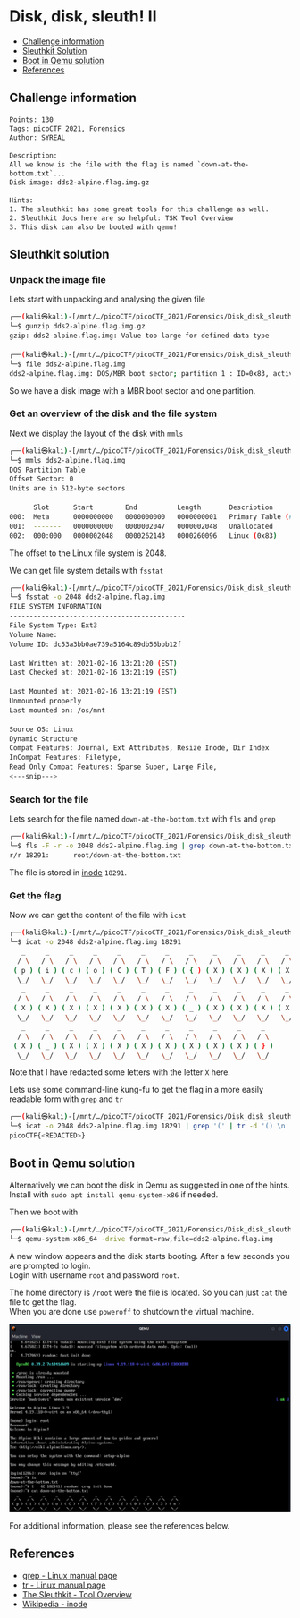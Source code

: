 # Disk, disk, sleuth! II

- [Challenge information](#challenge-information)
- [Sleuthkit Solution](#sleuthkit-solution)
- [Boot in Qemu solution](#boot-in-qemu-solution)
- [References](#references)

## Challenge information
```
Points: 130
Tags: picoCTF 2021, Forensics
Author: SYREAL
 
Description:
All we know is the file with the flag is named `down-at-the-bottom.txt`... 
Disk image: dds2-alpine.flag.img.gz

Hints:
1. The sleuthkit has some great tools for this challenge as well.
2. Sleuthkit docs here are so helpful: TSK Tool Overview
3. This disk can also be booted with qemu!
```

## Sleuthkit solution

### Unpack the image file

Lets start with unpacking and analysing the given file
```bash
┌──(kali㉿kali)-[/mnt/…/picoCTF/picoCTF_2021/Forensics/Disk_disk_sleuth_II]
└─$ gunzip dds2-alpine.flag.img.gz   
gzip: dds2-alpine.flag.img: Value too large for defined data type

┌──(kali㉿kali)-[/mnt/…/picoCTF/picoCTF_2021/Forensics/Disk_disk_sleuth_II]
└─$ file dds2-alpine.flag.img   
dds2-alpine.flag.img: DOS/MBR boot sector; partition 1 : ID=0x83, active, start-CHS (0x0,32,33), end-CHS (0x10,81,1), startsector 2048, 260096 sectors
```

So we have a disk image with a MBR boot sector and one partition.

### Get an overview of the disk and the file system

Next we display the layout of the disk with `mmls`
```bash
┌──(kali㉿kali)-[/mnt/…/picoCTF/picoCTF_2021/Forensics/Disk_disk_sleuth_II]
└─$ mmls dds2-alpine.flag.img                
DOS Partition Table
Offset Sector: 0
Units are in 512-byte sectors

      Slot      Start        End          Length       Description
000:  Meta      0000000000   0000000000   0000000001   Primary Table (#0)
001:  -------   0000000000   0000002047   0000002048   Unallocated
002:  000:000   0000002048   0000262143   0000260096   Linux (0x83)
```

The offset to the Linux file system is 2048.

We can get file system details with `fsstat`
```bash
┌──(kali㉿kali)-[/mnt/…/picoCTF/picoCTF_2021/Forensics/Disk_disk_sleuth_II]
└─$ fsstat -o 2048 dds2-alpine.flag.img 
FILE SYSTEM INFORMATION
--------------------------------------------
File System Type: Ext3
Volume Name: 
Volume ID: dc53a3bb0ae739a5164c89db56bbb12f

Last Written at: 2021-02-16 13:21:20 (EST)
Last Checked at: 2021-02-16 13:21:19 (EST)

Last Mounted at: 2021-02-16 13:21:19 (EST)
Unmounted properly
Last mounted on: /os/mnt

Source OS: Linux
Dynamic Structure
Compat Features: Journal, Ext Attributes, Resize Inode, Dir Index
InCompat Features: Filetype, 
Read Only Compat Features: Sparse Super, Large File, 
<---snip--->
```

### Search for the file

Lets search for the file named `down-at-the-bottom.txt` with `fls` and `grep`
```bash
┌──(kali㉿kali)-[/mnt/…/picoCTF/picoCTF_2021/Forensics/Disk_disk_sleuth_II]
└─$ fls -F -r -o 2048 dds2-alpine.flag.img | grep down-at-the-bottom.txt
r/r 18291:      root/down-at-the-bottom.txt
```

The file is stored in [inode](https://en.wikipedia.org/wiki/Inode) `18291`.

### Get the flag

Now we can get the content of the file with `icat`
```bash
┌──(kali㉿kali)-[/mnt/…/picoCTF/picoCTF_2021/Forensics/Disk_disk_sleuth_II]
└─$ icat -o 2048 dds2-alpine.flag.img 18291                        
   _     _     _     _     _     _     _     _     _     _     _     _     _  
  / \   / \   / \   / \   / \   / \   / \   / \   / \   / \   / \   / \   / \ 
 ( p ) ( i ) ( c ) ( o ) ( C ) ( T ) ( F ) ( { ) ( X ) ( X ) ( X ) ( X ) ( X )
  \_/   \_/   \_/   \_/   \_/   \_/   \_/   \_/   \_/   \_/   \_/   \_/   \_/ 
   _     _     _     _     _     _     _     _     _     _     _     _     _  
  / \   / \   / \   / \   / \   / \   / \   / \   / \   / \   / \   / \   / \ 
 ( X ) ( X ) ( X ) ( X ) ( X ) ( X ) ( X ) ( _ ) ( X ) ( X ) ( X ) ( X ) ( X )
  \_/   \_/   \_/   \_/   \_/   \_/   \_/   \_/   \_/   \_/   \_/   \_/   \_/ 
   _     _     _     _     _     _     _     _     _     _     _  
  / \   / \   / \   / \   / \   / \   / \   / \   / \   / \   / \ 
 ( X ) ( _ ) ( X ) ( X ) ( X ) ( X ) ( X ) ( X ) ( X ) ( X ) ( } )
  \_/   \_/   \_/   \_/   \_/   \_/   \_/   \_/   \_/   \_/   \_/ 
```

Note that I have redacted some letters with the letter `X` here.

Lets use some command-line kung-fu to get the flag in a more easily readable form with `grep` and `tr`
```bash
┌──(kali㉿kali)-[/mnt/…/picoCTF/picoCTF_2021/Forensics/Disk_disk_sleuth_II]
└─$ icat -o 2048 dds2-alpine.flag.img 18291 | grep '(' | tr -d '() \n'
picoCTF{<REDACTED>}
```

## Boot in Qemu solution

Alternatively we can boot the disk in Qemu as suggested in one of the hints.  
Install with `sudo apt install qemu-system-x86` if needed.

Then we boot with
```bash
┌──(kali㉿kali)-[/mnt/…/picoCTF/picoCTF_2021/Forensics/Disk_disk_sleuth_II]
└─$ qemu-system-x86_64 -drive format=raw,file=dds2-alpine.flag.img
```

A new window appears and the disk starts booting. After a few seconds you are prompted to login.  
Login with username `root` and password `root`.

The home directory is `/root` were the file is located. So you can just `cat` the file to get the flag.  
When you are done use `poweroff` to shutdown the virtual machine.

![Booting disk in Qemu](Booting_disk_in_Qemu.png)

For additional information, please see the references below.

## References

- [grep - Linux manual page](https://man7.org/linux/man-pages/man1/grep.1.html)
- [tr - Linux manual page](https://man7.org/linux/man-pages/man1/tr.1.html)
- [The Sleuthkit - Tool Overview](http://wiki.sleuthkit.org/index.php?title=TSK_Tool_Overview)
- [Wikipedia - inode](https://en.wikipedia.org/wiki/Inode)
